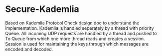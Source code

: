 # Secure-Kademlia
Based on Kademlia Protocol
Check design doc to understand the implementation.
Kademlia is handled seperately by a thread with priority Queue.
All incoming UDP requests are handled by a thread and pushed to To Queue from which one more thread reads and creates a session.
Session is used for maintaining the keys through which messages are encoded and decoded.
